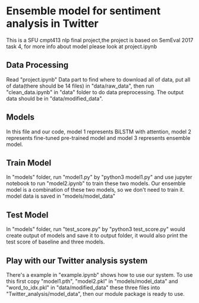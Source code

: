 # Ensemble model for sentiment analysis in Twitter

This is a SFU cmpt413 nlp final project,the project is based on SemEval 2017 task 4, for more info about model please look at project.ipynb


## Data Processing
Read "project.ipynb" Data part to find where to download all of data, put all of data(there should be 14 files) in "data/raw_data", then run "clean_data.ipynb" in "data" folder to do data preprocessing. The output data should be in "data/modified_data".

## Models
In this file and our code, model 1 represents BiLSTM with attention, model 2 represents fine-tuned pre-trained model and model 3 represents ensemble model.

## Train Model
In "models" folder, run "model1.py" by "python3 model1.py" and use jupyter notebook to run "model2.ipynb" to train these two models. Our ensemble model is a combination of these two models, so we don't need to train it. model data is saved in "models/model_data"

## Test Model
In "models" folder, run "test_score.py" by "python3 test_score.py" would create output of models and save it to output folder, it would also print the test score of baseline and three models.

## Play with our Twitter analysis system
There's a example in "example.ipynb" shows how to use our system. To use this first copy "model1.pth", "model2.pkl" in "models/model_data" and "word_to_idx.pkl" in "data/modified_data" these three files into "Twitter_analysis/model_data", then our module package is ready to use.
